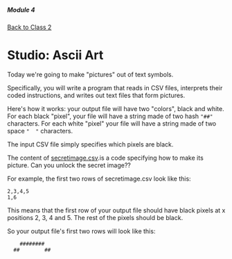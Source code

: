 ##### Module 4

[Back to Class 2](../class2)


# Studio: Ascii Art

Today we're going to make "pictures" out of text symbols.

Specifically, you will write a program that reads in CSV files, interprets their coded instructions, and writes out text files that form pictures.

Here's how it works: your output file will have two "colors", black and white. For each black "pixel", your file will have a string made of two hash `"##"` characters. For each white "pixel" your file will have a string made of two space `"  "` characters. 

The input CSV file simply specifies which pixels are black.

The content of [secretimage.csv](./secretimage.csv).is a code specifying how to make its picture. Can you unlock the secret image??

For example, the first two rows of secretimage.csv look like this:
```
2,3,4,5
1,6
```
This means that the first row of your output file should have black pixels at x positions 2, 3, 4 and 5. The rest of the pixels should be black.

So your output file's first two rows will look like this:
```
    ########
  ##        ##
```

